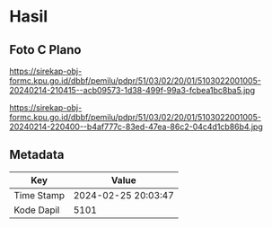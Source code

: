 # Hasil

## Foto C Plano

https://sirekap-obj-formc.kpu.go.id/dbbf/pemilu/pdpr/51/03/02/20/01/5103022001005-20240214-210415--acb09573-1d38-499f-99a3-fcbea1bc8ba5.jpg

https://sirekap-obj-formc.kpu.go.id/dbbf/pemilu/pdpr/51/03/02/20/01/5103022001005-20240214-220400--b4af777c-83ed-47ea-86c2-04c4d1cb86b4.jpg


## Metadata

| Key        | Value               |
| ---------- | ------------------- |
| Time Stamp | 2024-02-25 20:03:47 |
| Kode Dapil | 5101                |



